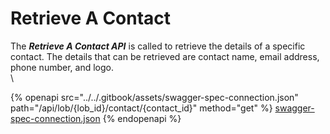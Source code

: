 # Retrieve A Contact

The _**Retrieve A Contact API**_ is called to retrieve the details of a specific contact. The details that can be retrieved are contact name, email address, phone number, and logo.\
\


{% openapi src="../../.gitbook/assets/swagger-spec-connection.json" path="/api/lob/{lob_id}/contact/{contact_id}" method="get" %}
[swagger-spec-connection.json](../../.gitbook/assets/swagger-spec-connection.json)
{% endopenapi %}





